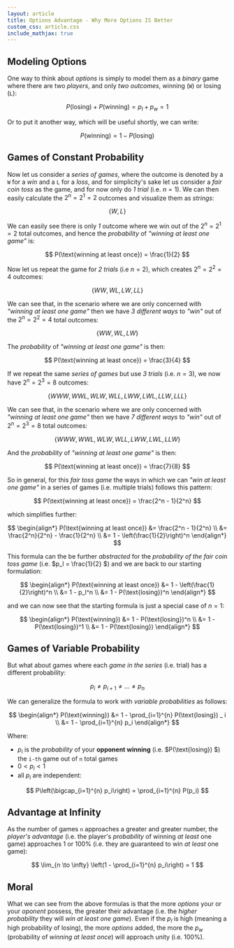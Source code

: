 ```yaml
---
layout: article
title: Options Advantage - Why More Options IS Better
custom_css: article.css
include_mathjax: true
---
```

## Modeling Options
One way to think about *options* is simply to model them as a *binary* game where there are two *players*, and only
*two outcomes*, winning (`W`) or losing (`L`):

$$
P(\text{losing}) + P(\text{winning}) = p_l + p_w = 1
$$

Or to put it another way, which will be useful shortly, we can write:

$$
P(\text{winning}) = 1 - P(\text{losing})
$$

## Games of Constant Probability
Now let us consider a *series of games*, where the outcome is denoted by a `W` for a *win* and a `L` for a *loss*, and for simplicity's sake let us consider a *fair coin toss* as the game, and for now only do *1 trial* (i.e. $n = 1$). We can then easily calculate the $2^n = 2^1 = 2$ outcomes and visualize them as *strings*:

$$
\{W, L\}
$$

We can easily see there is only *1* outcome where we win out of the $2^n = 2^1 = 2$ total outcomes, and hence the *probability* of *"winning at least one game"* is:

$$
P(\text{winning at least once}) = \frac{1}{2}
$$

Now let us repeat the game for *2 trials* (i.e $n = 2$), which creates $2^n = 2^2 = 4$ outcomes:

$$
\{WW, WL, LW, LL\}
$$

We can see that, in the scenario where we are only concerned with *"winning at least one game"* then we have *3 different ways* to *"win"* out of the $2^n = 2^2 = 4$ total outcomes:

$$
\{WW, WL, LW\}
$$

The *probability* of *"winning at least one game"* is then:

$$
P(\text{winning at least once}) = \frac{3}{4}
$$

If we repeat the same *series of games* but use *3 trials* (i.e. $n = 3$), we now have $2^n = 2^3 = 8$ outcomes:

$$
\{WWW, WWL, WLW, WLL, LWW, LWL, LLW, LLL\}
$$

We can see that, in the scenario where we are only concerned with *"winning at least one game"* then we have *7 different ways* to *"win"* out of $2^n = 2^3 = 8$ total outcomes:

$$
\{WWW, WWL, WLW, WLL, LWW, LWL, LLW\}
$$

And the *probability* of *"winning at least one game"* is then:

$$
P(\text{winning at least once}) = \frac{7}{8}
$$

So in general, for this *fair toss game* the ways in which we can *"win at least one game"* in a series of games (i.e. 
multiple trials) follows this pattern:

$$
P(\text{winning at least once}) = \frac{2^n - 1}{2^n}
$$

which simplifies further:

$$
\begin{align*}
    P(\text{winning at least once}) &= \frac{2^n - 1}{2^n} \\
    &= \frac{2^n}{2^n} - \frac{1}{2^n} \\
    &= 1 - \left(\frac{1}{2}\right)^n
\end{align*}
$$

This formula can the be further *abstracted* for the *probability of the fair coin toss game* (i.e. $p_l = \frac{1}{2} $) and
we are back to our starting formulation:

$$
\begin{align*}
    P(\text{winning at least once}) &= 1 - \left(\frac{1}{2}\right)^n \\
    &= 1 - p_l^n \\
    &= 1 - P(\text{losing})^n
\end{align*}
$$

and we can now see that the starting formula is just a special case of $n = 1$:

$$
\begin{align*}
    P(\text{winning}) &= 1 - P(\text{losing})^n \\
    &= 1 - P(\text{losing})^1 \\
    &= 1 - P(\text{losing})
\end{align*}
$$


## Games of Variable Probability
But what about games where each *game in the series* (i.e. trial) has a different probability:

$$
p_i \neq p_{i+1} \neq \ldots \neq p_n
$$

We can generalize the formula to work with *variable probabilities* as follows:

$$
\begin{align*}
    P(\text{winning}) &= 1 - \prod_{i=1}^{n} P(\text{losing}) _ i \\
    &= 1 - \prod_{i=1}^{n} p_i
\end{align*}
$$

Where:
+ $p_i$ is the *probability* of your **opponent winning** (i.e. $P(\text{losing}) $) the `i-th` game out of `n` total games
+ $0 < p_i < 1$
+ all $p_i$ are independent:

$$
P\left(\bigcap_{i=1}^{n} p_i\right) = \prod_{i=1}^{n} P(p_i)
$$


## Advantage at Infinity
As the number of games `n` approaches a greater and greater number, the *player's advantage* (i.e. the player's *probability* of winning *at least* one game) approaches $1$ or 100% (i.e. they are guaranteed to win *at least* one game):

$$
\lim_{n \to \infty} \left(1 - \prod_{i=1}^{n} p_i\right) = 1
$$


## Moral
What we can see from the above formulas is that the more *options* your or your *oponent* possess, the greater
their advantage (i.e. the *higher probability* they will *win at least one game*). Even if the $p_l$ is high (meaning a high probability of losing), the more *options* added, the more the $p_w$ (probability of *winning at least once*) will approach unity (i.e. 100%).
